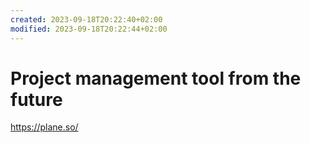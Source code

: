 ```yaml
---
created: 2023-09-18T20:22:40+02:00
modified: 2023-09-18T20:22:44+02:00
---
```


# Project management tool from the future

https://plane.so/
